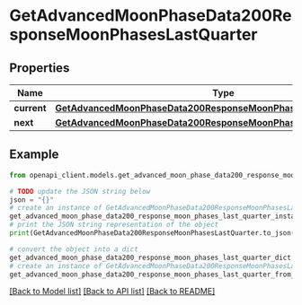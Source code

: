 # GetAdvancedMoonPhaseData200ResponseMoonPhasesLastQuarter


## Properties

Name | Type | Description | Notes
------------ | ------------- | ------------- | -------------
**current** | [**GetAdvancedMoonPhaseData200ResponseMoonPhasesLastQuarterCurrent**](GetAdvancedMoonPhaseData200ResponseMoonPhasesLastQuarterCurrent.md) |  | [optional] 
**next** | [**GetAdvancedMoonPhaseData200ResponseMoonPhasesLastQuarterNext**](GetAdvancedMoonPhaseData200ResponseMoonPhasesLastQuarterNext.md) |  | [optional] 

## Example

```python
from openapi_client.models.get_advanced_moon_phase_data200_response_moon_phases_last_quarter import GetAdvancedMoonPhaseData200ResponseMoonPhasesLastQuarter

# TODO update the JSON string below
json = "{}"
# create an instance of GetAdvancedMoonPhaseData200ResponseMoonPhasesLastQuarter from a JSON string
get_advanced_moon_phase_data200_response_moon_phases_last_quarter_instance = GetAdvancedMoonPhaseData200ResponseMoonPhasesLastQuarter.from_json(json)
# print the JSON string representation of the object
print(GetAdvancedMoonPhaseData200ResponseMoonPhasesLastQuarter.to_json())

# convert the object into a dict
get_advanced_moon_phase_data200_response_moon_phases_last_quarter_dict = get_advanced_moon_phase_data200_response_moon_phases_last_quarter_instance.to_dict()
# create an instance of GetAdvancedMoonPhaseData200ResponseMoonPhasesLastQuarter from a dict
get_advanced_moon_phase_data200_response_moon_phases_last_quarter_from_dict = GetAdvancedMoonPhaseData200ResponseMoonPhasesLastQuarter.from_dict(get_advanced_moon_phase_data200_response_moon_phases_last_quarter_dict)
```
[[Back to Model list]](../README.md#documentation-for-models) [[Back to API list]](../README.md#documentation-for-api-endpoints) [[Back to README]](../README.md)


